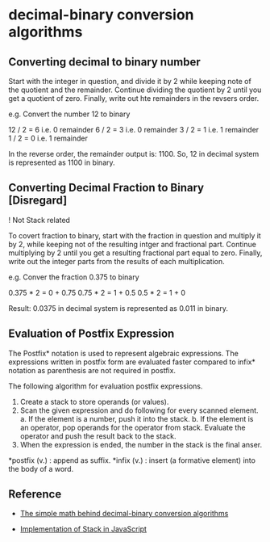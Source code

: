 # decimal-binary conversion algorithms

## Converting decimal to binary number

Start with the integer in question, and divide it by 2 while keeping note of the quotient and the remainder. Continue dividing the quotient by 2 until you get a quotient of zero. Finally, write out hte remainders in the revsers order.

e.g. Convert the number 12 to binary

12 / 2 = 6 i.e. 0 remainder
6 / 2 = 3 i.e. 0 remainder
3 / 2 = 1 i.e. 1 remainder
1 / 2 = 0 i.e. 1 remainder

In the reverse order, the remainder output is: 1100. So, 12 in decimal system is represented as 1100 in binary.


## Converting Decimal Fraction to Binary [Disregard]

! Not Stack related

To covert fraction to binary, start with the fraction in question and multiply it by 2, while keeping not of the resulting intger and fractional part. Continue multiplying by 2 until you get a resulting fractional part equal to zero. Finally, write out the integer parts from the results of each multiplication.

e.g. Conver the fraction 0.375 to binary

0.375 * 2 = 0 + 0.75
0.75 * 2 = 1 + 0.5
0.5 * 2 = 1 + 0

Result: 0.0375 in decimal system is represented as 0.011 in binary.


## Evaluation of Postfix Expression

The Postfix* notation is used to represent algebraic expressions. The expressions written in postfix form are evaluated faster compared to infix* notation as parenthesis are not required in postfix.

The following algorithm for evaluation postfix expressions.

1. Create a stack to store operands (or values).
2. Scan the given expression and do following for every scanned element.
    a. If the element is a number, push it into the stack.
    b. If the element is an operator, pop operands for the operator from stack. Evaluate the operator and push the result back to the stack.
3. When the expression is ended, the number in the stack is the final anser.

*postfix (v.) : append as suffix.
*infix (v.) : insert (a formative element) into the body of a word.


## Reference

- [The simple math behind decimal-binary conversion algorithms](https://indepth.dev/the-simple-math-behind-decimal-binary-conversion-algorithms/#:~:text=Converting%20decimal%20integer%20to%20binary,remainders%20in%20the%20reverse%20order.)

- [Implementation of Stack in JavaScript](https://www.geeksforgeeks.org/implementation-stack-javascript/)